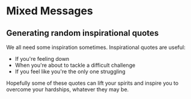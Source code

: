 # Mixed Messages
## Generating random inspirational quotes

We all need some inspiration sometimes.
Inspirational quotes are useful:
- If you're feeling down
- When you're about to tackle a difficult challenge
- If you feel like you're the only one struggling

Hopefully some of these quotes can lift your spirits and inspire you to overcome your hardships, whatever they may be.
